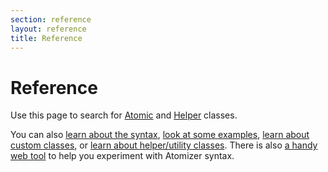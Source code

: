 ```yaml
---
section: reference
layout: reference
title: Reference
---
```


# Reference 

Use this page to search for <a href="#atomic-classes">Atomic</a> and <a href="#helper-classes">Helper</a> classes. 

You can also <a href="{{'/guides/syntax.html' | relative_url }}">learn about the syntax</a>, <a href="{{'/guides/syntax.html#examples-' | relative_url }}">look at some examples</a>, <a href="{{'/guides/atomic-classes.html' | relative_url }}">learn about custom classes</a>, or <a href="{{'/guides/helper-classes.html' | relative_url }}">learn about helper/utility classes</a>.  There is also <a href="{{'/guides/atomizer.html#web-tools' | relative_url }}">a handy web tool</a> to help you experiment with Atomizer syntax.

<div id="reference-app"></div>

<script type="application/javascript" src="https://polyfills.yahooapis.com/polyfill.js?features=es5&version=2.1.21"></script>
<script src="{{'/assets/js/main.js' | relative_url }}"></script>